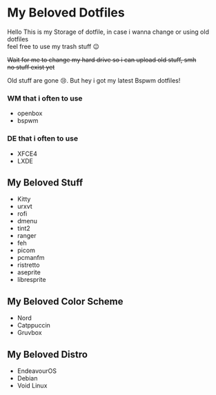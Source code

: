 # My Beloved Dotfiles
Hello This is my Storage of dotfile, in case i wanna change or using old dotfiles</br>
feel free to use my trash stuff :wink:

~~Wait for me to change my hard drive so i can upload old stuff, smh~~</br>
~~no stuff exist yet~~

Old stuff are gone :cry:. But hey i got my latest Bspwm dotfiles!

<!-- favthing -->
### WM that i often to use
- openbox
- bspwm

### DE that i often to use
- XFCE4
- LXDE

## My Beloved Stuff
- Kitty
- urxvt
- rofi
- dmenu
- tint2
- ranger
- feh
- picom
- pcmanfm
- ristretto
- aseprite
- libresprite

## My Beloved Color Scheme
- Nord
- Catppuccin
- Gruvbox

## My Beloved Distro
- EndeavourOS
- Debian
- Void Linux
